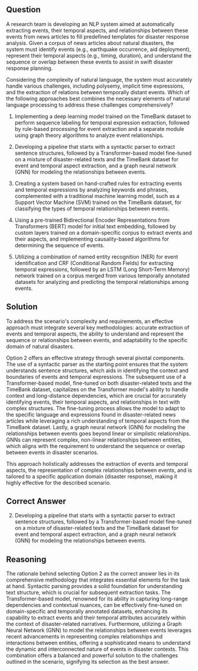 ## Question

A research team is developing an NLP system aimed at automatically extracting events, their temporal aspects, and relationships between these events from news articles to fill predefined templates for disaster response analysis. Given a corpus of news articles about natural disasters, the system must identify events (e.g., earthquake occurrence, aid deployment), represent their temporal aspects (e.g., timing, duration), and understand the sequence or overlap between these events to assist in swift disaster response planning.

Considering the complexity of natural language, the system must accurately handle various challenges, including polysemy, implicit time expressions, and the extraction of relations between temporally distant events. Which of the following approaches best combines the necessary elements of natural language processing to address these challenges comprehensively?

1. Implementing a deep learning model trained on the TimeBank dataset to perform sequence labeling for temporal expression extraction, followed by rule-based processing for event extraction and a separate module using graph theory algorithms to analyze event relationships.
   
2. Developing a pipeline that starts with a syntactic parser to extract sentence structures, followed by a Transformer-based model fine-tuned on a mixture of disaster-related texts and the TimeBank dataset for event and temporal aspect extraction, and a graph neural network (GNN) for modeling the relationships between events.
   
3. Creating a system based on hand-crafted rules for extracting events and temporal expressions by analyzing keywords and phrases, complemented with a traditional machine learning model, such as a Support Vector Machine (SVM) trained on the TimeBank dataset, for classifying the types of temporal relationships between events.
   
4. Using a pre-trained Bidirectional Encoder Representations from Transformers (BERT) model for initial text embedding, followed by custom layers trained on a domain-specific corpus to extract events and their aspects, and implementing causality-based algorithms for determining the sequence of events.
   
5. Utilizing a combination of named entity recognition (NER) for event identification and CRF (Conditional Random Fields) for extracting temporal expressions, followed by an LSTM (Long Short-Term Memory) network trained on a corpus merged from various temporally annotated datasets for analyzing and predicting the temporal relationships among events.

## Solution

To address the scenario's complexity and requirements, an effective approach must integrate several key methodologies: accurate extraction of events and temporal aspects, the ability to understand and represent the sequence or relationships between events, and adaptability to the specific domain of natural disasters. 

Option 2 offers an effective strategy through several pivotal components. The use of a syntactic parser as the starting point ensures that the system understands sentence structures, which aids in identifying the context and boundaries of events and temporal expressions. The subsequent use of a Transformer-based model, fine-tuned on both disaster-related texts and the TimeBank dataset, capitalizes on the Transformer model's ability to handle context and long-distance dependencies, which are crucial for accurately identifying events, their temporal aspects, and relationships in text with complex structures. The fine-tuning process allows the model to adapt to the specific language and expressions found in disaster-related news articles while leveraging a rich understanding of temporal aspects from the TimeBank dataset. Lastly, a graph neural network (GNN) for modeling the relationships between events goes beyond linear or simplistic relationships. GNNs can represent complex, non-linear relationships between entities, which aligns with the requirement to understand the sequence or overlap between events in disaster scenarios.

This approach holistically addresses the extraction of events and temporal aspects, the representation of complex relationships between events, and is tailored to a specific application domain (disaster response), making it highly effective for the described scenario.

## Correct Answer

2. Developing a pipeline that starts with a syntactic parser to extract sentence structures, followed by a Transformer-based model fine-tuned on a mixture of disaster-related texts and the TimeBank dataset for event and temporal aspect extraction, and a graph neural network (GNN) for modeling the relationships between events.

## Reasoning

The rationale behind selecting Option 2 as the correct answer lies in its comprehensive methodology that integrates essential elements for the task at hand. Syntactic parsing provides a solid foundation for understanding text structure, which is crucial for subsequent extraction tasks. The Transformer-based model, renowned for its ability in capturing long-range dependencies and contextual nuances, can be effectively fine-tuned on domain-specific and temporally annotated datasets, enhancing its capability to extract events and their temporal attributes accurately within the context of disaster-related narratives. Furthermore, utilizing a Graph Neural Network (GNN) to model the relationships between events leverages recent advancements in representing complex relationships and interactions between entities, offering a sophisticated means to understand the dynamic and interconnected nature of events in disaster contexts. This combination offers a balanced and powerful solution to the challenges outlined in the scenario, signifying its selection as the best answer.